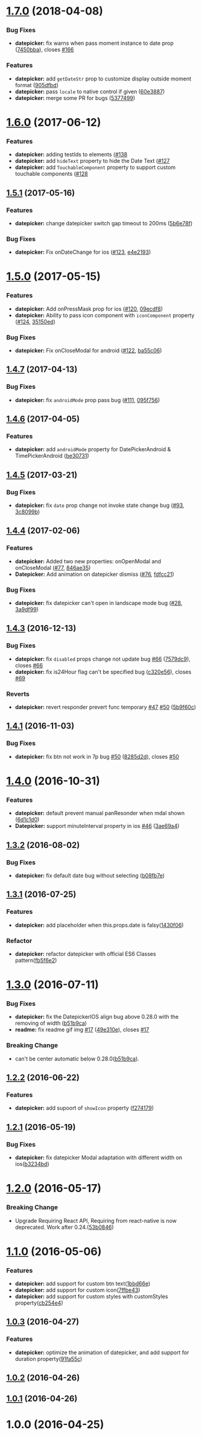 <a name="1.7.0"></a>
# [1.7.0](https://github.com/xgfe/react-native-datepicker/compare/v1.6.0...v1.7.0) (2018-04-08)


### Bug Fixes

* **datepicker:** fix warns when pass moment instance to date prop ([7450bba](https://github.com/xgfe/react-native-datepicker/commit/7450bba)), closes [#166](https://github.com/xgfe/react-native-datepicker/issues/166)


### Features

* **datepicker:** add `getDateStr` prop to customize display outside moment format ([905dfbd](https://github.com/xgfe/react-native-datepicker/commit/905dfbd))
* **datepicker:** pass `locale` to native control if given ([60e3887](https://github.com/xgfe/react-native-datepicker/commit/60e3887))
* **datepicker:** merge some PR for bugs ([5377499](https://github.com/xgfe/react-native-datepicker/commit/5377499))



<a name="1.6.0"></a>
# [1.6.0](https://github.com/xgfe/react-native-datepicker/compare/v1.5.1...v1.6.0) (2017-06-12)

### Features

* **datepicker:** adding testIds to elements ([#138](https://github.com/xgfe/react-native-datepicker/issues/138)
* **datepicker:** add `hideText` property to hide the Date Text ([#127](https://github.com/xgfe/react-native-datepicker/issues/127)
* **datepicker:** add `TouchableComponent` property to support custom touchable components ([#128](https://github.com/xgfe/react-native-datepicker/issues/128)


<a name="1.5.1"></a>
## [1.5.1](https://github.com/xgfe/react-native-datepicker/compare/v1.5.0...v1.5.1) (2017-05-16)


### Features

* **datepicker:** change datepicker switch gap timeout to 200ms ([5b6e78f](https://github.com/xgfe/react-native-datepicker/commit/5b6e78f))

### Bug Fixes

* **datepicker:** Fix onDateChange for ios ([#123](https://github.com/xgfe/react-native-datepicker/issues/123), [e4e2193](https://github.com/xgfe/react-native-datepicker/commit/e4e2193))


<a name="1.5.0"></a>
# [1.5.0](https://github.com/xgfe/react-native-datepicker/compare/v1.4.7...v1.5.0) (2017-05-15)


### Features

* **datepicker:** Add onPressMask prop for ios ([#120](https://github.com/xgfe/react-native-datepicker/issues/120), [09ecdf8](https://github.com/xgfe/react-native-datepicker/commit/09ecdf8))
* **datepicker:** Ability to pass icon component with `iconComponent` property ([#124](https://github.com/xgfe/react-native-datepicker/issues/124), [35150ed](https://github.com/xgfe/react-native-datepicker/commit/35150ed))

### Bug Fixes

* **datepicker:** Fix onCloseModal for android ([#122](https://github.com/xgfe/react-native-datepicker/issues/122), [ba55c06](https://github.com/xgfe/react-native-datepicker/commit/ba55c06))


<a name="1.4.7"></a>
## [1.4.7](https://github.com/xgfe/react-native-datepicker/compare/v1.4.6...v1.4.7) (2017-04-13)


### Bug Fixes

* **datepicker:** fix `androidMode` prop pass bug ([#111](https://github.com/xgfe/react-native-datepicker/issues/111), [095f756](https://github.com/xgfe/react-native-datepicker/commit/095f756))


<a name="1.4.6"></a>
## [1.4.6](https://github.com/xgfe/react-native-datepicker/compare/v1.4.5...v1.4.6) (2017-04-05)


### Features

* **datepicker:** add `androidMode` property for DatePickerAndroid & TimePickerAndroid ([be30731](https://github.com/xgfe/react-native-datepicker/commit/be30731))



<a name="1.4.5"></a>
## [1.4.5](https://github.com/xgfe/react-native-datepicker/compare/v1.4.4...v1.4.5) (2017-03-21)


### Bug Fixes

* **datepicker:** fix `date` prop change not invoke state change bug ([#93](https://github.com/xgfe/react-native-datepicker/issues/93), [3c8099b](https://github.com/xgfe/react-native-datepicker/commit/3c8099b))



<a name="1.4.4"></a>
## [1.4.4](https://github.com/xgfe/react-native-datepicker/compare/v1.4.3...v1.4.4) (2017-02-06)


### Features

* **datepicker:** Added two new properties: onOpenModal and onCloseModal ([#77](https://github.com/xgfe/react-native-datepicker/pull/77), [846ae35](https://github.com/xgfe/react-native-datepicker/commit/846ae35))
* **Datepicker:** Add animation on datepicker dismiss ([#76](https://github.com/xgfe/react-native-datepicker/pull/76), [fdfcc21](https://github.com/xgfe/react-native-datepicker/commit/fdfcc21))

### Bug Fixes

* **datepicker:** fix datepicker can't  open in landscape mode bug ([#28](https://github.com/xgfe/react-native-datepicker/issues/28), [3a9df99](https://github.com/xgfe/react-native-datepicker/commit/3a9df99))



<a name="1.4.3"></a>
## [1.4.3](https://github.com/xgfe/react-native-datepicker/compare/v1.4.1...v1.4.3) (2016-12-13)


### Bug Fixes

* **datepicker:** fix `disabled` props change not update bug [#66](https://github.com/xgfe/react-native-datepicker/issues/66) ([7579dc9](https://github.com/xgfe/react-native-datepicker/commit/7579dc9)), closes [#66](https://github.com/xgfe/react-native-datepicker/issues/66)
* **datepicker:** fix is24Hour flag can't be specified bug ([c320e56](https://github.com/xgfe/react-native-datepicker/commit/c320e56)), closes [#69](https://github.com/xgfe/react-native-datepicker/issues/69)


### Reverts

* **datepicker:** revert responder prevert func temporary [#47](https://github.com/xgfe/react-native-datepicker/issues/47) [#50](https://github.com/xgfe/react-native-datepicker/issues/50) ([5b9f60c](https://github.com/xgfe/react-native-datepicker/commit/5b9f60c))



<a name="1.4.1"></a>
## [1.4.1](https://github.com/xgfe/react-native-datepicker/compare/v1.4.0...v1.4.1) (2016-11-03)


### Bug Fixes

* **datepicker:** fix btn not work in 7p bug [#50](https://github.com/xgfe/react-native-datepicker/issues/50) ([8285d2d](https://github.com/xgfe/react-native-datepicker/commit/8285d2d)), closes [#50](https://github.com/xgfe/react-native-datepicker/issues/50)



<a name="1.4.0"></a>
# [1.4.0](https://github.com/xgfe/react-native-datepicker/compare/v1.3.2...v1.4.0) (2016-10-31)


### Features

* **datepicker:** default prevent manual panResonder when mdal shown ([6d1c1d0](https://github.com/xgfe/react-native-datepicker/commit/6d1c1d0))
* **Datepicker:** support minuteInterval property in ios [#46](https://github.com/xgfe/react-native-datepicker/issues/46) ([3ae69a4](https://github.com/xgfe/react-native-datepicker/commit/3ae69a4))



<a name="1.3.2"></a>
## [1.3.2](https://github.com/xgfe/react-native-datepicker/compare/v1.3.1...v1.3.2) (2016-08-02)


### Bug Fixes

* **datepicker:** fix default date bug without selecting ([b08fb7e](https://github.com/xgfe/react-native-datepicker/commit/b08fb7e))



<a name="1.3.1"></a>
## [1.3.1](https://github.com/xgfe/react-native-datepicker/compare/v1.3.0...v1.3.1) (2016-07-25)


### Features

* **datepicker:** add placeholder when this.props.date is falsy([1430f06](https://github.com/xgfe/react-native-datepicker/commit/1430f06906906d408217bae8183395969f3cf51f))

### Refactor

* **datepicker:** refactor datepicker with official ES6 Classes pattern([fb5f6e2](https://github.com/xgfe/react-native-datepicker/commit/fb5f6e2))

<a name="1.3.0"></a>
# [1.3.0](https://github.com/xgfe/react-native-datepicker/compare/v1.2.2...v1.3.0) (2016-07-11)


### Bug Fixes

* **datepicker:** fix the DatepickerIOS align bug above 0.28.0 with the removing of width ([b51b9ca](https://github.com/xgfe/react-native-datepicker/commit/b51b9ca))
* **readme:** fix readme gif img   [#17](https://github.com/xgfe/react-native-datepicker/issues/17) ([49e310e](https://github.com/xgfe/react-native-datepicker/commit/49e310e)), closes [#17](https://github.com/xgfe/react-native-datepicker/issues/17)

### Breaking Change

* can't be center automatic below 0.28.0([b51b9ca](https://github.com/xgfe/react-native-datepicker/commit/b51b9ca)).

<a name="1.2.2"></a>
## [1.2.2](https://github.com/xgfe/react-native-datepicker/compare/v1.2.1...v1.2.2) (2016-06-22)


### Features

* **datepicker:** add supoort of `showIcon` property ([f274179](https://github.com/xgfe/react-native-datepicker/commit/f274179))



<a name="1.2.1"></a>
## [1.2.1](https://github.com/xgfe/react-native-datepicker/compare/v1.2.0...v1.2.1) (2016-05-19)


### Bug Fixes

* **datepicker:** fix datepicker Modal adaptation with different width on ios([b3234bd](https://github.com/xgfe/react-native-datepicker/commit/b3234bd))



<a name="1.2.0"></a>
# [1.2.0](https://github.com/xgfe/react-native-datepicker/compare/v1.1.0...v1.2.0) (2016-05-17)

### Breaking Change

* Upgrade Requiring React API, Requiring from react-native is now deprecated. Work after 0.24.([53b0846](https://github.com/xgfe/react-native-datepicker/commit/53b0846))

<a name="1.1.0"></a>
# [1.1.0](https://github.com/xgfe/react-native-datepicker/compare/v1.0.3...v1.1.0) (2016-05-06)


### Features

* **datepicker:** add support for custom btn text([1bbd66e](https://github.com/xgfe/react-native-datepicker/commit/1bbd66e))
* **datepicker:** add support for custom icon([7ffbe43](https://github.com/xgfe/react-native-datepicker/commit/7ffbe43))
* **datepicker:** add support for custom styles with customStyles property([cb254e4](https://github.com/xgfe/react-native-datepicker/commit/cb254e4))



<a name="1.0.3"></a>
## [1.0.3](https://github.com/xgfe/react-native-datepicker/compare/v1.0.2...v1.0.3) (2016-04-27)


### Features

* **datepicker:** optimize the animation of datepicker, and add support for duration property([91fa55c](https://github.com/xgfe/react-native-datepicker/commit/91fa55c))



<a name="1.0.2"></a>
## [1.0.2](https://github.com/xgfe/react-native-datepicker/compare/v1.0.1...v1.0.2) (2016-04-26)



<a name="1.0.1"></a>
## [1.0.1](https://github.com/xgfe/react-native-datepicker/compare/v1.0.0...v1.0.1) (2016-04-26)



<a name="1.0.0"></a>
# 1.0.0 (2016-04-25)



